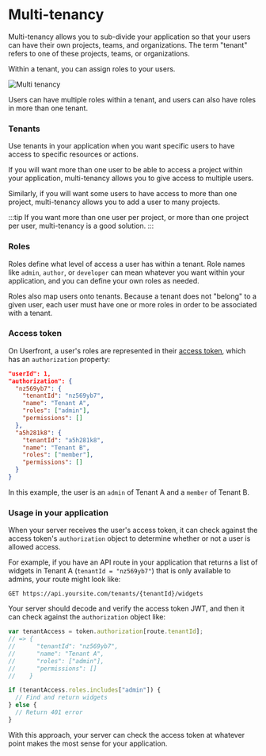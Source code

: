 # Multi-tenancy

Multi-tenancy allows you to sub-divide your application so that your users can have their own projects, teams, and organizations. The term "tenant" refers to one of these projects, teams, or organizations.

Within a tenant, you can assign roles to your users.

![Multi tenancy](https://res.cloudinary.com/component/image/upload/v1603155746/permanent/multi-tenancy.png)

Users can have multiple roles within a tenant, and users can also have roles in more than one tenant.

### Tenants

Use tenants in your application when you want specific users to have access to specific resources or actions.

If you will want more than one user to be able to access a project within your application, multi-tenancy allows you to give access to multiple users.

Similarly, if you will want some users to have access to more than one project, multi-tenancy allows you to add a user to many projects.

:::tip
If you want more than one user per project, or more than one project per user, multi-tenancy is a good solution.
:::

### Roles

Roles define what level of access a user has within a tenant. Role names like `admin`, `author`, or `developer` can mean whatever you want within your application, and you can define your own roles as needed.

Roles also map users onto tenants. Because a tenant does not "belong" to a given user, each user must have one or more roles in order to be associated with a tenant.

### Access token

On Userfront, a user's roles are represented in their [access token](../guide/auth/#access-token), which has an `authorization` property:

```json
"userId": 1,
"authorization": {
  "nz569yb7": {
    "tenantId": "nz569yb7",
    "name": "Tenant A",
    "roles": ["admin"],
    "permissions": []
  },
  "a5h281k8": {
    "tenantId": "a5h281k8",
    "name": "Tenant B",
    "roles": ["member"],
    "permissions": []
  }
}
```

In this example, the user is an `admin` of Tenant A and a `member` of Tenant B.

### Usage in your application

When your server receives the user's access token, it can check against the access token's `authorization` object to determine whether or not a user is allowed access.

For example, if you have an API route in your application that returns a list of widgets in Tenant A (`tenantId = "nz569yb7"`) that is only available to admins, your route might look like:

`GET https://api.yoursite.com/tenants/{tenantId}/widgets`

Your server should decode and verify the access token JWT, and then it can check against the `authorization` object like:

```js
var tenantAccess = token.authorization[route.tenantId];
// => {
//      "tenantId": "nz569yb7",
//      "name": "Tenant A",
//      "roles": ["admin"],
//      "permissions": []
//    }

if (tenantAccess.roles.includes["admin"]) {
  // Find and return widgets
} else {
  // Return 401 error
}
```

With this approach, your server can check the access token at whatever point makes the most sense for your application.
